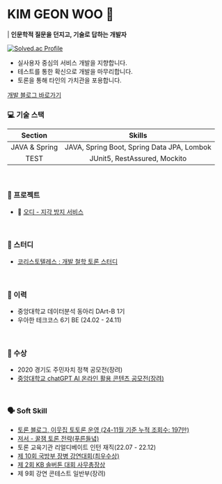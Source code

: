 # KIM GEON WOO 🥦
| **인문학적 질문을 던지고, 기술로 답하는 개발자**

[![Solved.ac Profile](http://mazassumnida.wtf/api/v2/generate_badge?boj=kkwoo1021)](https://solved.ac/kkwoo1021/)

- 실사용자 중심의 서비스 개발을 지향합니다.
- 테스트를 통한 확신으로 개발을 마무리합니다.
- 토론을 통해 타인의 가치관을 포용합니다.

[개발 블로그 바로가기](https://hellobrocolli.tistory.com/)
<br>

### 💻 기술 스택
|  **Section**  |                 **Skills**                 |
|:-------------:|:------------------------------------------:|
| JAVA & Spring | JAVA, Spring Boot, Spring Data JPA, Lombok |
| TEST          | JUnit5, RestAssured, Mockito               |
<br>


### 💪 프로젝트
- 🍇 [오디 - 지각 방지 서비스](https://github.com/woowacourse-teams/2024-ody) 
<br>

### 📝 스터디
- [코리스토텔레스 : 개발 철학 토론 스터디](https://github.com/woowacourse-6th-team99/2024-coristotle)
<br>

### 📓 이력
- 중앙대학교 데이터분석 동아리 DArt-B 1기
- 우아한 테크코스 6기 BE (24.02 - 24.11)
<br>

### 🥇 수상
- 2020 경기도 주민자치 정책 공모전(장려)
- [중앙대학교 chatGPT AI 온라인 활용 콘텐츠 공모전(장려)](https://www.youtube.com/watch?v=QKGcYyFvjME)
<br>

### 🗣️ Soft Skill
- [토론 블로그, 이웃집 토토론 운영 (24-11월 기준 누적 조회수: 197만)](https://blog.naver.com/kkwoo001021)
- [저서 - 꿀잼 토론 전략(푸른들녘)](https://search.shopping.naver.com/book/catalog/40772315620?cat_id=50005709&frm=PBOKPRO&query=%EA%BF%80%EC%9E%BC+%ED%86%A0%EB%A1%A0+%EC%A0%84%EB%9E%B5&NaPm=ct%3Dm3ote20g%7Cci%3Dc9c9c21235e39e92b6b0b2564976ff2e36e3278f%7Ctr%3Dboknx%7Csn%3D95694%7Chk%3D536e9dd9e78944e497bb7bcbece6280069899e81)
- 토론 교육기관 리얼디베이트 인턴 재직(22.07 - 22.12)
- [제 10회 국방부 장병 강연대회(최우수상)](https://youtu.be/SmFKmFXVoVs)
- [제 2회 KB 솔버톤 대회 사무총장상](https://youtu.be/Rd-LDak6HOk)
- 제 9회 강연 콘테스트 일반부(장려)
